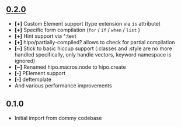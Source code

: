 ## [0.2.0](https://github.com/jeluard/hipo/issues?q=is%3Aclosed+milestone%3A0.2.0)

* **[+]** Custom Element support (type extension via `is` attribute)
* **[+]** Specific form compilation (`for` / `if` / `when` / `list` )
* **[+]** Hint support via ^:text
* **[+]** hipo/partially-compiled? allows to check for partial compilation
* **[~]** Stick to basic hiccup support (:classes and :style are no more handled specifically, only handle vectors, keyword namespace is ignored)
* **[~]** Renamed hipo.macros.node to hipo.create
* **[-]** PElement support
* **[-]** deftemplate
* And various performance improvements

## 0.1.0

* Initial import from dommy codebase